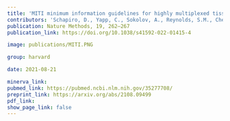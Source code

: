 ```yaml
---
title: 'MITI minimum information guidelines for highly multiplexed tissue images.'
contributors: 'Schapiro, D., Yapp, C., Sokolov, A., Reynolds, S.M., Chen, Y.-A., Sudar, D., Xie, Y., Muhlich, J., ... Sorger, P.K. (2022).'
publication: Nature Methods, 19, 262–267
publication_link: https://doi.org/10.1038/s41592-022-01415-4

image: publications/MITI.PNG

group: harvard

date: 2021-08-21

minerva_link:
pubmed_link: https://pubmed.ncbi.nlm.nih.gov/35277708/
preprint_link: https://arxiv.org/abs/2108.09499
pdf_link:
show_page_link: false
---
```

